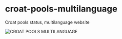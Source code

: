 # croat-pools-multilanguage
Croat pools status, multilanguage website


![CROAT POOLS MULTILANGUAGE](http://i.imgur.com/1r4Ntl4.png)
